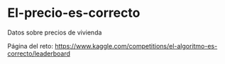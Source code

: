 # El-precio-es-correcto
Datos sobre precios de vivienda

Página del reto:
https://www.kaggle.com/competitions/el-algoritmo-es-correcto/leaderboard
